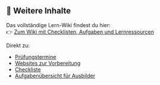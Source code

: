 ## 📖 Weitere Inhalte

Das vollständige Lern-Wiki findest du hier:  
👉 [Zum Wiki mit Checklisten, Aufgaben und Lernressourcen](../../wiki)

Direkt zu:
- [Prüfungstermine](../../wiki/Prüfungstermine)
- [Websites zur Vorbereitung](../../wiki/Websites-zur-Vorbereitung)
- [Checkliste](../../wiki/Checkliste)
- [Aufgabenübersicht für Ausbilder](../../wiki/Aufgabenübersicht-für-Ausbilder)
